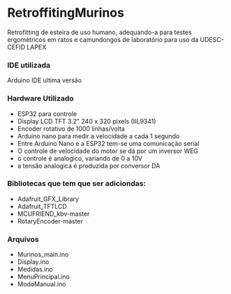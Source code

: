 # RetroffitingMurinos
Retrofitting de esteira de uso humano, adequando-a para testes ergométricos em ratos e camundongos de laboratório
para uso da UDESC-CEFID LAPEX

### IDE utilizada
Arduino IDE ultima versão

### Hardware Utilizado
- ESP32 para controle
- Display LCD TFT 3.2"  240 x 320 pixels (IIL9341)
- Encoder rotativo de 1000 linhas/volta
- Arduino nano para medir a velocidade a cada 1 segundo
- Entre Arduino Nano e a ESP32 tem-se uma comunicação serial
- O controle de velocidade do motor se dá por um inversor WEG
- o controle é analogico, variando de 0 a 10V
- a tensão analogica é produzida por conversor DA

### Bibliotecas que tem que ser adiciondas:
- Adafruit_GFX_Library
- Adafruit_TFTLCD
- MCUFRIEND_kbv-master
- RotaryEncoder-master

### Arquivos
- Murinos_main.ino
- Display.ino
- Medidas.ino
- MenuPrincipal.ino
- ModoManual.ino

